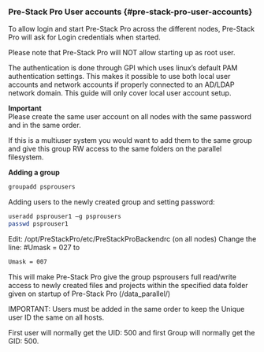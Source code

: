 ### Pre-Stack Pro User accounts {#pre-stack-pro-user-accounts}

To allow login and start Pre-Stack Pro across the different nodes, Pre-Stack Pro will ask for Login credentials when started.

Please note that Pre-Stack Pro will NOT allow starting up as root user.

The authentication is done through GPI which uses linux’s default PAM authentication settings. This makes it possible to use both local user accounts and network accounts if properly connected to an AD/LDAP network domain. This guide will only cover local user account setup.

**Important**  
Please create the same user account on all nodes with the same password and in the same order.

If this is a multiuser system you would want to add them to the same group and give this group RW access to the same folders on the parallel filesystem.

**Adding a group**

```bash
groupadd psprousers
```


Adding users to the newly created group and setting password:

```bash
useradd psprouser1 –g psprousers
passwd psprouser1
```

Edit: /opt/PreStackPro/etc/PreStackProBackendrc (on all nodes)
Change the line: #Umask = 027 to
```bash
Umask = 007
```


This will make Pre-Stack Pro give the group psprousers full read/write access to newly created files and projects within the specified data folder given on startup of Pre-Stack Pro (/data_parallel/)

IMPORTANT: Users must be added in the same order to keep the Unique user ID the same on all hosts.

First user will normally get the UID: 500 and first Group will normally get the GID: 500.

